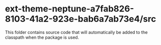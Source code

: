 # ext-theme-neptune-a7fab826-8103-41a2-923e-bab6a7ab73e4/src

This folder contains source code that will automatically be added to the classpath when
the package is used.
